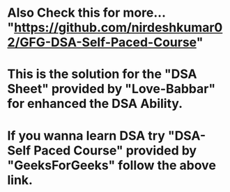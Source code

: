 # Also Check this for more... "https://github.com/nirdeshkumar02/GFG-DSA-Self-Paced-Course"
# This is the solution for the "DSA Sheet" provided by "Love-Babbar" for enhanced the DSA Ability.
# If you wanna learn DSA try "DSA-Self Paced Course" provided by "GeeksForGeeks" follow the above link.




